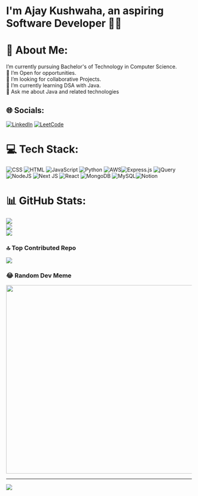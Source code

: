  # I'm Ajay Kushwaha, an aspiring Software Developer 👨‍💻


# 💫 About Me:
I’m currently pursuing Bachelor's of Technology in Computer Science. <br>👯 I’m Open for opportunities. <br>🤝 I’m looking for collaborative Projects. <br>🌱 I’m currently learning DSA with Java.<br>💬 Ask me about Java and related technologies <br>

## 🌐 Socials:
[![LinkedIn](https://img.shields.io/badge/LinkedIn-%230077B5.svg?logo=linkedin&logoColor=white)](https://www.linkedin.com/in/ajay-kushwaha1/)
[![LeetCode](https://img.shields.io/badge/LeetCode-%000000.svg?logo=leetcode&logoColor=red)](https://leetcode.com/Ajay_kushwaha123/)

# 💻 Tech Stack:
![CSS](https://img.shields.io/badge/css-%231572B6.svg?style=for-the-badge&logo=css&logoColor=white) ![HTML](https://img.shields.io/badge/html-%23E34F26.svg?style=for-the-badge&logo=html&logoColor=white) ![JavaScript](https://img.shields.io/badge/javascript-%23323330.svg?style=for-the-badge&logo=javascript&logoColor=%23F7DF1E) ![Python](https://img.shields.io/badge/python-3670A0?style=for-the-badge&logo=python&logoColor=ffdd54) ![AWS](https://img.shields.io/badge/AWS-%23FF9900.svg?style=for-the-badge&logo=amazon-aws&logoColor=white)![Express.js](https://img.shields.io/badge/express.js-%23404d59.svg?style=for-the-badge&logo=express&logoColor=%2361DAFB) ![jQuery](https://img.shields.io/badge/jquery-%230769AD.svg?style=for-the-badge&logo=jquery&logoColor=white)![NodeJS](https://img.shields.io/badge/node.js-6DA55F?style=for-the-badge&logo=node.js&logoColor=white) ![Next JS](https://img.shields.io/badge/Next-black?style=for-the-badge&logo=next.js&logoColor=white) ![React](https://img.shields.io/badge/react-%2320232a.svg?style=for-the-badge&logo=react&logoColor=%2361DAFB) ![MongoDB](https://img.shields.io/badge/MongoDB-%234ea94b.svg?style=for-the-badge&logo=mongodb&logoColor=white) ![MySQL](https://img.shields.io/badge/mysql-%2300f.svg?style=for-the-badge&logo=mysql&logoColor=white)![Notion](https://img.shields.io/badge/Notion-%23000000.svg?style=for-the-badge&logo=notion&logoColor=white) 
# 📊 GitHub Stats:
![](https://github-readme-stats.vercel.app/api?username=ajaykushwaha123&theme=merko&hide_border=false&include_all_commits=true&count_private=true)<br/>
![](https://github-readme-streak-stats.herokuapp.com/?user=ajaykushwaha123&theme=merko&hide_border=false)<br/>
![](https://github-readme-stats.vercel.app/api/top-langs/?username=ajaykushwaha123&theme=merko&hide_border=false&include_all_commits=true&count_private=true&layout=compact)

### 🔝 Top Contributed Repo
![](https://github-contributor-stats.vercel.app/api?username=ajaykushwaha123&limit=5&theme=dark&combine_all_yearly_contributions=true)

### 😂 Random Dev Meme
<img src="https://rm.up.railway.app/" width="512px"/>

---
[![](https://visitcount.itsvg.in/api?id=ajaykushwaha123&icon=0&color=0)](https://visitcount.itsvg.in)


